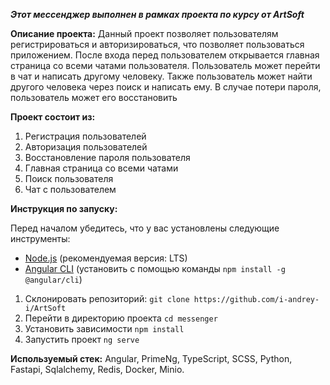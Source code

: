 _**Этот мессенджер выполнен в рамках проекта по курсу от ArtSoft**_

**Описание проекта:**
Данный проект позволяет пользователям регистрироваться и авторизироваться, что позволяет пользоваться приложением. После входа перед пользователем открывается главная страница со всеми чатами пользователя. Пользователь может перейти в чат и написать другому человеку. Также пользователь может найти другого человека через поиск и написать ему. В случае потери пароля, пользователь может его восстановить

**Проект состоит из:**

1. Регистрация пользователей
2. Авторизация пользователей
3. Восстановление пароля пользователя
4. Главная страница со всеми чатами
5. Поиск пользователя
6. Чат с пользователем

**Инструкция по запуску:**

Перед началом убедитесь, что у вас установлены следующие инструменты:

-   [Node.js](https://nodejs.org/) (рекомендуемая версия: LTS)
-   [Angular CLI](https://angular.io/cli) (установить с помощью команды `npm install -g @angular/cli`)

1. Склонировать репозиторий: `git clone https://github.com/i-andrey-i/ArtSoft`
2. Перейти в директорию проекта `cd messenger`
3. Установить зависимости `npm install`
4. Запустить проект `ng serve`

**Используемый стек:**
Angular, PrimeNg, TypeScript, SCSS, Python, Fastapi, Sqlalchemy, Redis, Docker, Minio.
